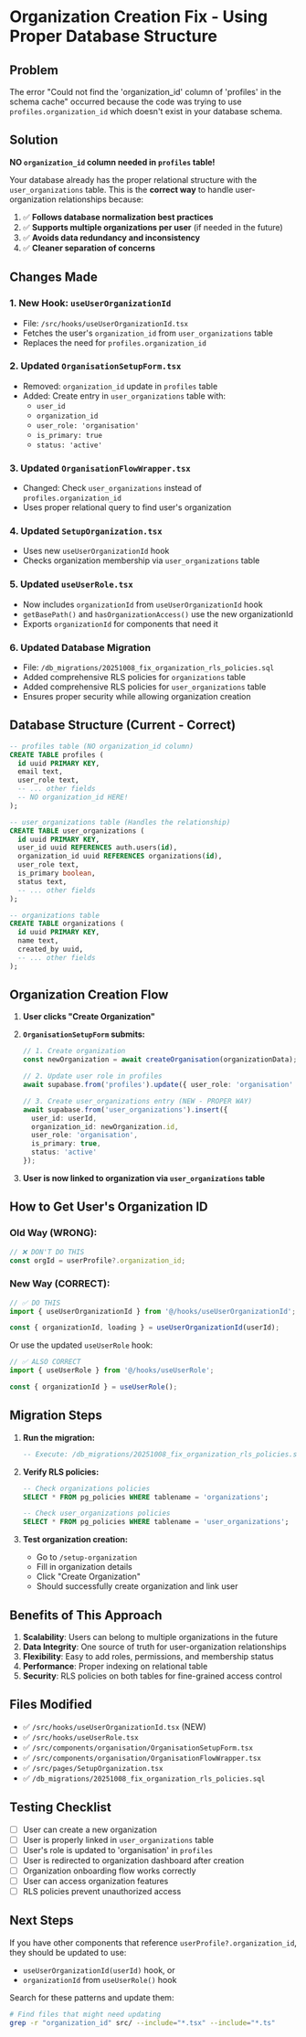 # Organization Creation Fix - Using Proper Database Structure

## Problem
The error "Could not find the 'organization_id' column of 'profiles' in the schema cache" occurred because the code was trying to use `profiles.organization_id` which doesn't exist in your database schema.

## Solution
**NO `organization_id` column needed in `profiles` table!** 

Your database already has the proper relational structure with the `user_organizations` table. This is the **correct way** to handle user-organization relationships because:

1. ✅ **Follows database normalization best practices**
2. ✅ **Supports multiple organizations per user** (if needed in the future)
3. ✅ **Avoids data redundancy and inconsistency**
4. ✅ **Cleaner separation of concerns**

## Changes Made

### 1. **New Hook: `useUserOrganizationId`**
   - File: `/src/hooks/useUserOrganizationId.tsx`
   - Fetches the user's `organization_id` from `user_organizations` table
   - Replaces the need for `profiles.organization_id`

### 2. **Updated `OrganisationSetupForm.tsx`**
   - Removed: `organization_id` update in `profiles` table
   - Added: Create entry in `user_organizations` table with:
     - `user_id`
     - `organization_id`
     - `user_role: 'organisation'`
     - `is_primary: true`
     - `status: 'active'`

### 3. **Updated `OrganisationFlowWrapper.tsx`**
   - Changed: Check `user_organizations` instead of `profiles.organization_id`
   - Uses proper relational query to find user's organization

### 4. **Updated `SetupOrganization.tsx`**
   - Uses new `useUserOrganizationId` hook
   - Checks organization membership via `user_organizations` table

### 5. **Updated `useUserRole.tsx`**
   - Now includes `organizationId` from `useUserOrganizationId` hook
   - `getBasePath()` and `hasOrganizationAccess()` use the new organizationId
   - Exports `organizationId` for components that need it

### 6. **Updated Database Migration**
   - File: `/db_migrations/20251008_fix_organization_rls_policies.sql`
   - Added comprehensive RLS policies for `organizations` table
   - Added comprehensive RLS policies for `user_organizations` table
   - Ensures proper security while allowing organization creation

## Database Structure (Current - Correct)

```sql
-- profiles table (NO organization_id column)
CREATE TABLE profiles (
  id uuid PRIMARY KEY,
  email text,
  user_role text,
  -- ... other fields
  -- NO organization_id HERE!
);

-- user_organizations table (Handles the relationship)
CREATE TABLE user_organizations (
  id uuid PRIMARY KEY,
  user_id uuid REFERENCES auth.users(id),
  organization_id uuid REFERENCES organizations(id),
  user_role text,
  is_primary boolean,
  status text,
  -- ... other fields
);

-- organizations table
CREATE TABLE organizations (
  id uuid PRIMARY KEY,
  name text,
  created_by uuid,
  -- ... other fields
);
```

## Organization Creation Flow

1. **User clicks "Create Organization"**
2. **`OrganisationSetupForm` submits:**
   ```typescript
   // 1. Create organization
   const newOrganization = await createOrganisation(organizationData);
   
   // 2. Update user role in profiles
   await supabase.from('profiles').update({ user_role: 'organisation' });
   
   // 3. Create user_organizations entry (NEW - PROPER WAY)
   await supabase.from('user_organizations').insert({
     user_id: userId,
     organization_id: newOrganization.id,
     user_role: 'organisation',
     is_primary: true,
     status: 'active'
   });
   ```

3. **User is now linked to organization via `user_organizations` table**

## How to Get User's Organization ID

### Old Way (WRONG):
```typescript
// ❌ DON'T DO THIS
const orgId = userProfile?.organization_id;
```

### New Way (CORRECT):
```typescript
// ✅ DO THIS
import { useUserOrganizationId } from '@/hooks/useUserOrganizationId';

const { organizationId, loading } = useUserOrganizationId(userId);
```

Or use the updated `useUserRole` hook:
```typescript
// ✅ ALSO CORRECT
import { useUserRole } from '@/hooks/useUserRole';

const { organizationId } = useUserRole();
```

## Migration Steps

1. **Run the migration:**
   ```sql
   -- Execute: /db_migrations/20251008_fix_organization_rls_policies.sql
   ```

2. **Verify RLS policies:**
   ```sql
   -- Check organizations policies
   SELECT * FROM pg_policies WHERE tablename = 'organizations';
   
   -- Check user_organizations policies
   SELECT * FROM pg_policies WHERE tablename = 'user_organizations';
   ```

3. **Test organization creation:**
   - Go to `/setup-organization`
   - Fill in organization details
   - Click "Create Organization"
   - Should successfully create organization and link user

## Benefits of This Approach

1. **Scalability**: Users can belong to multiple organizations in the future
2. **Data Integrity**: One source of truth for user-organization relationships
3. **Flexibility**: Easy to add roles, permissions, and membership status
4. **Performance**: Proper indexing on relational table
5. **Security**: RLS policies on both tables for fine-grained access control

## Files Modified

- ✅ `/src/hooks/useUserOrganizationId.tsx` (NEW)
- ✅ `/src/hooks/useUserRole.tsx`
- ✅ `/src/components/organisation/OrganisationSetupForm.tsx`
- ✅ `/src/components/organisation/OrganisationFlowWrapper.tsx`
- ✅ `/src/pages/SetupOrganization.tsx`
- ✅ `/db_migrations/20251008_fix_organization_rls_policies.sql`

## Testing Checklist

- [ ] User can create a new organization
- [ ] User is properly linked in `user_organizations` table
- [ ] User's role is updated to 'organisation' in `profiles`
- [ ] User is redirected to organization dashboard after creation
- [ ] Organization onboarding flow works correctly
- [ ] User can access organization features
- [ ] RLS policies prevent unauthorized access

## Next Steps

If you have other components that reference `userProfile?.organization_id`, they should be updated to use:
- `useUserOrganizationId(userId)` hook, or
- `organizationId` from `useUserRole()` hook

Search for these patterns and update them:
```bash
# Find files that might need updating
grep -r "organization_id" src/ --include="*.tsx" --include="*.ts"
```
